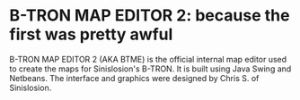 # B-TRON MAP EDITOR 2: because the first was pretty awful

B-TRON MAP EDITOR 2 (AKA BTME) is the official internal map editor used to create the maps for Sinislosion's B-TRON. It is built using Java Swing and Netbeans. The interface and graphics were designed by Chris S. of Sinislosion.
